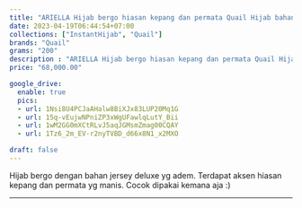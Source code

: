 ```yaml
---
title: "ARIELLA Hijab bergo hiasan kepang dan permata Quail Hijab bahan jersey"
date: 2023-04-19T06:44:54+07:00
collections: ["InstantHijab", "Quail"]
brands: "Quail"
grams: "200"
description : "ARIELLA Hijab bergo hiasan kepang dan permata Quail Hijab bahan jersey"
price: "68,000.00"

google_drive:
  enable: true
  pics:
  - url: 1Nsi8U4PCJaAHalw8BiXJx83LUP20Mq1G
  - url: 15q-vEujwNPniZP3xWgUFawlqLutY_Bii
  - url: 1wM2GG0mXCtRLvJ5aqJGMsmZmag00CQAY
  - url: 1Tz6_2m_EV-r2nyTVBD_d66x8N1_x2MXO

draft: false
---
```


Hijab bergo dengan bahan jersey deluxe yg adem. Terdapat aksen hiasan kepang dan permata yg manis. Cocok dipakai kemana aja :)   

----------    
 
